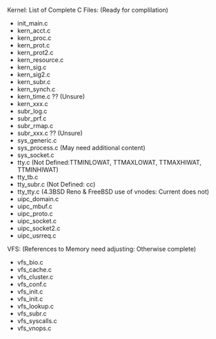 Kernel: List of Complete C Files: (Ready for complilation)

- init_main.c
- kern_acct.c
- kern_proc.c
- kern_prot.c
- kern_prot2.c
- kern_resource.c
- kern_sig.c
- kern_sig2.c
- kern_subr.c
- kern_synch.c
- kern_time.c ?? (Unsure)
- kern_xxx.c
- subr_log.c
- subr_prf.c
- subr_rmap.c
- subr_xxx.c ?? (Unsure)
- sys_generic.c
- sys_process.c (May need additional content)
- sys_socket.c
- tty.c (Not Defined:TTMINLOWAT, TTMAXLOWAT, TTMAXHIWAT, TTMINHIWAT)
- tty_tb.c
- tty_subr.c (Not Defined: cc)
- tty_tty.c (4.3BSD Reno & FreeBSD use of vnodes: Current does not)
- uipc_domain.c
- uipc_mbuf.c
- uipc_proto.c
- uipc_socket.c
- uipc_socket2.c
- uipc_usrreq.c

VFS: (References to Memory need adjusting: Otherwise complete)
- vfs_bio.c
- vfs_cache.c
- vfs_cluster.c
- vfs_conf.c
- vfs_init.c
- vfs_init.c
- vfs_lookup.c
- vfs_subr.c
- vfs_syscalls.c
- vfs_vnops.c